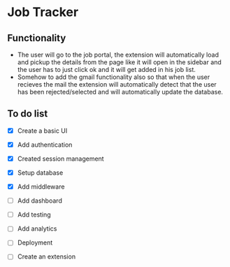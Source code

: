 # Job Tracker 

## Functionality

- The user will go to the job portal, the extension will automatically load and pickup the details from the page like it will open in the sidebar and the user has to just click ok and it will get added in his job list.
- Somehow to add the gmail functionality also so that when the user recieves the mail the extension will automatically detect that the user has been rejected/selected and will automatically update the database.

## To do list
- [x] Create a basic UI
- [x] Add authentication
- [x] Created session management
- [x] Setup database
- [x] Add middleware 
- [ ] Add dashboard
- [ ] Add testing
- [ ] Add analytics
- [ ] Deployment
- [ ] Create an extension

